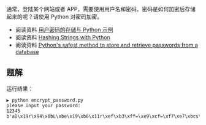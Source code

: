 

通常，登陆某个网站或者 APP，需要使用用户名和密码。密码是如何加密后存储起来的呢？请使用 Python 对密码加密。

- 阅读资料 [用户密码的存储与 Python 示例](http://zhuoqiang.me/password-storage-and-python-example.html)
- 阅读资料 [Hashing Strings with Python](http://www.pythoncentral.io/hashing-strings-with-python/)
- 阅读资料 [Python's safest method to store and retrieve passwords from a database](http://stackoverflow.com/questions/2572099/pythons-safest-method-to-store-and-retrieve-passwords-from-a-database)


## 题解

运行结果：

```
▶ python encrypt_password.py
please input your password: 
12345
b'aD\x19r\x94\x0bL\xbe\x19\xb6\x11r\xef\xb3\xff=\xe9\xcf=\xf7\xe7\xbcs\x03\x1d.\xc2\x8b\xbf\x87\xd0\x9e\xb1'```